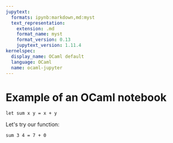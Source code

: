 ```yaml
---
jupytext:
  formats: ipynb:markdown,md:myst
  text_representation:
    extension: .md
    format_name: myst
    format_version: 0.13
    jupytext_version: 1.11.4
kernelspec:
  display_name: OCaml default
  language: OCaml
  name: ocaml-jupyter
---
```


# Example of an OCaml notebook

```{code-cell} OCaml
let sum x y = x + y
```

Let's try our function:

```{code-cell} OCaml
sum 3 4 = 7 + 0
```
